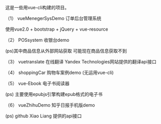 ﻿这是一些用vue-cli构建的项目。

（1） vueMenegerSysDemo 订单后台管理系统

  使用vue2.0 + bootstrap + jQuery + vue-resource


（2） POSsystem  收银台demo
 
 (ps)其中商品信息从外部网站获取  可能现在商品信息获取不到


（3） vuetranslate  在线翻译   Yandex Technologies网站提供的翻译api接口


（4） shoppingCar  购物车案例demo (无运用vue-cli)


（5） vue-Ebook   电子书阅读器

 (ps) 主要使用epubjs引擎构建epub格式的电子书
 
 
（6） vueZhihuDemo   知乎日报手机版demo 

  (ps) github Xiao Liang 提供的api接口